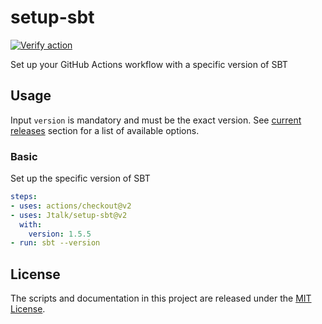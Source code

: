 # setup-sbt
[![Verify action](https://github.com/Jtalk/setup-sbt/actions/workflows/check.yaml/badge.svg)](https://github.com/Jtalk/setup-sbt/actions/workflows/check.yaml)

Set up your GitHub Actions workflow with a specific version of SBT

## Usage
Input `version` is mandatory and must be the exact version. See [current releases](https://github.com/sbt/sbt/releases) section for a list of available options.

### Basic

Set up the specific version of SBT
```yaml
steps:
- uses: actions/checkout@v2
- uses: Jtalk/setup-sbt@v2
  with:
    version: 1.5.5
- run: sbt --version
```

## License

The scripts and documentation in this project are released under the [MIT License](LICENSE).
